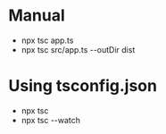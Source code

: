 # Manual

- npx tsc app.ts
- npx tsc src/app.ts --outDir dist

# Using tsconfig.json

- npx tsc
- npx tsc --watch
